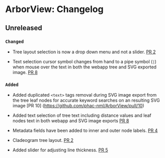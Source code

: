 # ArborView: Changelog


## Unreleased

### `Changed`

- Tree layout selection is now a drop down menu and not a slider. [PR 2](https://github.com/phac-nml/ArborView/pull/2)
  
- Text selection cursor symbol changes from hand to a pipe symbol (`|`) when mouse over the text in both the webapp tree and SVG exported image. [PR 8](https://github.com/phac-nml/ArborView/pull/8)
  
### `Added`
- Added duplicated `<text>` tags removal during SVG image export from the tree leaf nodes for accurate keyword searches on an resulting SVG image [PR 10] (https://github.com/phac-nml/ArborView/pull/10) 

- Added text selection of tree text including distance values and leaf nodes text in both webapp and SVG image exports [PR 8](https://github.com/phac-nml/ArborView/pull/8)

- Metadata fields have been added to inner and outer node labels. [PR 4](https://github.com/phac-nml/ArborView/pull/3)

- Cladeogram tree layout. [PR 2](https://github.com/phac-nml/ArborView/pull/2)

- Added slider for adjusting line thickness. [PR 5](https://github.com/phac-nml/ArborView/pull/5)
